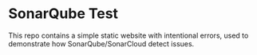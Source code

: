 # SonarQube Test

This repo contains a simple static website with intentional errors, used to demonstrate how SonarQube/SonarCloud detect issues.
